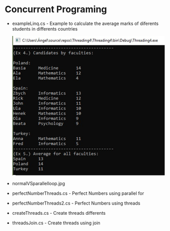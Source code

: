 # Concurrent Programing
* exampleLinq.cs - Example to calculate the average marks of diferents students in differents countries

  ![example linq](Linq/exampleLinq.jpg)

* normalVSparallelloop.jpg
* perfectNumberThreads.cs - Perfect Numbers using parallel for
* perfectNumberThreads2.cs - Perfect Numbers using threads
* createThreads.cs - Create threads differents
* threadsJoin.cs - Create threads using join
